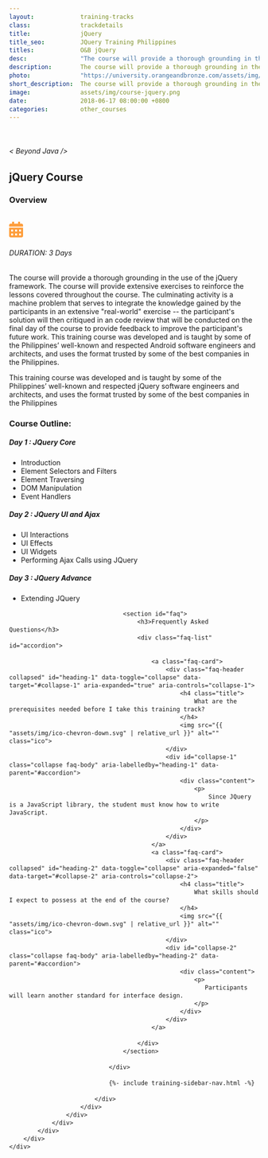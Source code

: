 ```yaml
---
layout:             training-tracks
class:              trackdetails
title:              jQuery
title_seo:          JQuery Training Philippines
titles:             O&B jQuery
desc:               "The course will provide a thorough grounding in the use of the jQuery framework."
description:        The course will provide a thorough grounding in the use of the jQuery framework.
photo:              "https://university.orangeandbronze.com/assets/img/jQuery-FBLinkPostPhoto.png"
short_description:  The course will provide a thorough grounding in the use of the jQuery framework.
image:              assets/img/course-jquery.png
date:               2018-06-17 08:00:00 +0800
categories:         other_courses
---
```

<div class="section-content">
        <div class="container-fluid auto-1110">
            <div class="row">
                <div class="col">
                    <div class="panel-content">
                        <div class="title-section">
                            <img src="{{ "assets/img/title-software.png" | relative_url }}" alt="">
                            <div class="title">
                                <h6>
                                    < Beyond Java />
                                </h6>
                                <h2>jQuery Course</h2>
                            </div>
                        </div>
                        <div class="row" data-sticky-container>
                            <div class="track-panel">
                                <div class="track-content">
                                    <section id="overview">
                                        <h3>Overview</h3>
                                        <img class="mb30 img-fluid" src="{{ "assets/img/jQuery-cover.png" | relative_url }}" alt="">
                                        <div class="track-details">
                                        <div class="details mr40">
                                            <img src="/assets/img/ico-calendar.svg" alt="">
                                            <h6>DURATION: 3 Days</h6>
                                        </div>
                                    </div>
                                        <p>
                                            The course will provide a thorough grounding in the use of the jQuery framework. The course will provide extensive exercises to reinforce the lessons covered throughout the course. The culminating activity is a machine problem that serves to integrate the knowledge gained by the participants in an extensive "real-world" exercise -- the participant's solution will then critiqued in an code review that will be conducted on the final day of the course to provide feedback to improve the participant's future work. This training course was developed and is taught by some of the Philippines’ well-known and respected Android software engineers and architects, and uses the format trusted by some of the best companies in the Philippines.
                                        </p>
                                        <p>
                                            This training course was developed and is taught by some of the Philippines’ well-known and respected jQuery software engineers and architects, and uses the format trusted by some of the best companies in the Philippines
                                        </p>
                                    </section>
                                    <section id="topic-outline">
                                        <h3>
                                            Course Outline:
                                        </h3>
                                        <h5 class="course-title">Day 1 : JQuery Core</h5>
                                        <ul class="course-outline">
                                            <li>Introduction</li>
                                            <li>Element Selectors and Filters</li>
                                            <li>Element Traversing</li>
                                            <li>DOM Manipulation</li>
                                            <li>Event Handlers</li>
                                        </ul>
                                        <h5 class="course-title">Day 2 : JQuery UI and Ajax</h5>
                                        <ul class="course-outline">
                                            <li>UI Interactions</li>
                                            <li>UI Effects</li>
                                            <li>UI Widgets</li>
                                            <li>Performing Ajax Calls using JQuery</li>
                                        </ul>
                                        <h5 class="course-title">Day 3 : JQuery Advance</h5>
                                        <ul class="course-outline">
                                            <li>Extending JQuery</li>
                                        </ul>
                                    </section>

                                    <section id="faq">
                                        <h3>Frequently Asked Questions</h3>
                                        <div class="faq-list" id="accordion">

                                            <a class="faq-card">
                                                <div class="faq-header collapsed" id="heading-1" data-toggle="collapse" data-target="#collapse-1" aria-expanded="true" aria-controls="collapse-1">
                                                    <h4 class="title">
                                                        What are the prerequisites needed before I take this training track?
                                                    </h4>
                                                    <img src="{{ "assets/img/ico-chevron-down.svg" | relative_url }}" alt="" class="ico">
                                                </div>
                                                <div id="collapse-1" class="collapse faq-body" aria-labelledby="heading-1" data-parent="#accordion">
                                                    <div class="content">
                                                        <p>
                                                            Since JQuery is a JavaScript library, the student must know how to write JavaScript.
                                                        </p>
                                                    </div>
                                                </div>
                                            </a>
                                            <a class="faq-card">
                                                <div class="faq-header collapsed" id="heading-2" data-toggle="collapse" aria-expanded="false" data-target="#collapse-2" aria-controls="collapse-2">
                                                    <h4 class="title">
                                                        What skills should I expect to possess at the end of the course?
                                                    </h4>
                                                    <img src="{{ "assets/img/ico-chevron-down.svg" | relative_url }}" alt="" class="ico">
                                                </div>
                                                <div id="collapse-2" class="collapse faq-body" aria-labelledby="heading-2" data-parent="#accordion">
                                                    <div class="content">
                                                        <p>
                                                           Participants will learn another standard for interface design.
                                                        </p>
                                                    </div>
                                                </div>
                                            </a>

                                        </div>
                                    </section>

                                </div>

                                {%- include training-sidebar-nav.html -%}

                            </div>
                        </div>
                    </div>
                </div>
            </div>
        </div>
    </div>